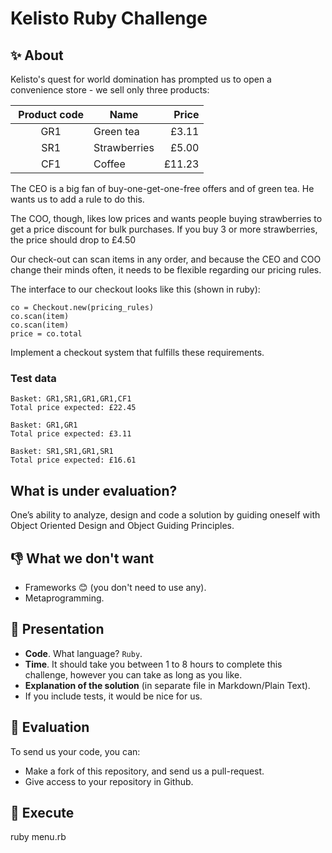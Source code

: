 # Kelisto Ruby Challenge

## ✨ About
Kelisto's quest for world domination has prompted us to open a convenience store - we sell only three products:

| Product code | Name | Price |
|:---:|---|---:|
| GR1 | Green tea | £3.11 |
| SR1 | Strawberries | £5.00 |
| CF1 | Coffee | £11.23 |

The CEO is a big fan of buy-one-get-one-free offers and of green tea. He wants us to add a rule to do this.

The COO, though, likes low prices and wants people buying strawberries to get a price discount for bulk purchases. If you buy 3 or more strawberries, the price should drop to £4.50

Our check-out can scan items in any order, and because the CEO and COO change their minds often, it needs to be flexible regarding our pricing rules.

The interface to our checkout looks like this (shown in ruby):

```
co = Checkout.new(pricing_rules)
co.scan(item)
co.scan(item)
price = co.total
```

Implement a checkout system that fulfills these requirements.

### Test data
```
Basket: GR1,SR1,GR1,GR1,CF1
Total price expected: £22.45

Basket: GR1,GR1
Total price expected: £3.11

Basket: SR1,SR1,GR1,SR1
Total price expected: £16.61
```

## What is under evaluation?

One’s ability to analyze, design and code a solution by guiding oneself with Object Oriented Design and Object Guiding Principles.

## 👎 What we don't want

- Frameworks 😊 (you don't need to use any).
- Metaprogramming.

## 🚀 Presentation

- **Code**. What language? `Ruby`.
- **Time**. It should take you between 1 to 8 hours to complete this challenge, however you can take as long as you like.
- **Explanation of the solution** (in separate file in Markdown/Plain Text).
- If you include tests, it would be nice for us.

## 🤘 Evaluation

To send us your code, you can:

- Make a fork of this repository, and send us a pull-request.
- Give access to your repository in Github.


## 🤘 Execute
ruby menu.rb
